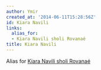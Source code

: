 ```yaml
---
author: Ymir
created_at: '2014-06-11T15:28:56Z'
id: Kiara Navili
links:
  alias_for:
  - Kiara Navili sholi Rovanaé
title: Kiara Navili
---
```


Alias for [Kiara Navili sholi Rovanaé]

  [Kiara Navili sholi Rovanaé]: Kiara_Navili_sholi_Rovanaé